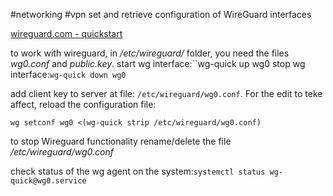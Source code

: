 #networking #vpn 
set and retrieve configuration of WireGuard interfaces

[wireguard.com - quickstart](https://www.wireguard.com/quickstart/)

to work with wireguard, in */etc/wireguard/* folder, you need the files *wg0.conf* and *public.key*.
start wg interface:``wg-quick up wg0
stop wg interface:`wg-quick down wg0`

add client key to server at file:  `/etc/wireguard/wg0.conf`.
For the edit to teke affect, reload the configuration file:
```shell
wg setconf wg0 <(wg-quick strip /etc/wireguard/wg0.conf)
```

to stop Wireguard functionality rename/delete the file */etc/wireguard/wg0.conf* 

check status of the wg agent on the system:`systemctl status wg-quick@wg0.service`
